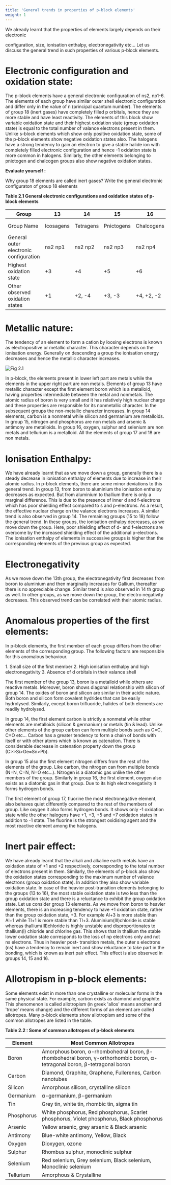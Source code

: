 ```yaml
---
title: 'General trends in properties of p-block elements'
weight: 1
---
```


<!-- ## General trends in properties of p-block elements: -->
 We already learnt that the properties of elements largely depends on their electronic

configuration, size, ionisation enthalpy, electronegativity etc... Let us discuss the general trend in such properties of various p-block elements.

# Electronic configuration and oxidation state:


The p-block elements have a general electronic configuration of ns2, np1-6. The elements of each group have similar outer shell electronic configuration and differ only in the value of n (principal quantum number). The elements of group 18 (inert gases) have completely filled p orbitals, hence they are more stable and have least reactivity. The elements of this block show variable oxidation state and their highest oxidation state (group oxidation state) is equal to the total number of valance electrons present in them. Unlike s-block elements which show only positive oxidation state, some of the p-block elements show negative oxidation states also. The halogens have a strong tendency to gain an electron to give a stable halide ion with completely filled electronic configuration and hence -1 oxidation state is more common in halogens. Similarly, the other elements belonging to pnictogen and chalcogen groups also show negative oxidation states.

**Evaluate yourself :**

Why group 18 elements are called inert gases? Write the general electronic configuraton of group 18 elements

<!-- XII\_U2-P-Block.indd 27 2/19/2020 4:38:41 PM

www.tntextbooks.in




  

28 -->

**Table 2.1 General electronic configurations and oxidation states of p-block elements**
<!-- ![General electronic configurations and oxidation states of p-block elements](../Table2.1.png) -->
| Group | 13             | 14             | 15             | 16             | 17             | 18           |
|-------|----------------|----------------|----------------|----------------|----------------|--------------|
| Group Name | Icosagens  | Tetragens      | Pnictogens     | Chalcogens     | Halogens       | Inert gases  |
| General outer electronic configuration | ns2 np1 | ns2 np2 | ns2 np3 | ns2 np4 | ns2 np5 | ns2 np6      |
| Highest oxidation state | +3           | +4           | +5           | +6           | +7           | +8           |
| Other observed oxidation states | +1    | +2, -4       | +3, -3       | +4, +2, -2   | +5, +3, +1, -1 | +6, +4, +2   |


<!-- **Group No. 13 14 15 16 17 18** Group Name

Icosagens Tetragens Pnictogens Chalcogens Halogens Inert gases

General outer electronic configuration

ns2 np1 ns2 np2 ns2 np3 ns2 np4 ns2 np5 ns2 np6

Highest oxidation state (Group oxidation state)

+3 +4 +5 +6 +7 +8

Other observed oxidation states

+1 +2, -4 +3, -3 +4, +2, -2 +5, +3, +1, -1

+6. +4, +2 -->

# Metallic nature:


The tendency of an element to form a cation by loosing electrons is known as electropositive or metallic character. This character depends on the ionisation energy. Generally on descending a group the ionisation energy decreases and hence the metallic character increases.

![Fig 2.1](../Fig2.1-p-block.png)

<!-- 13 14 15 16 17

18

EN-2.04

EN-1.61

EN-1.81

EN-1.78

EN-1.8

EN- EN- EN- EN- EN- EN-

EN-1.8 EN-1.9 EN-2.0 EN-2.2 EN-

EN- Electro negativity

EN-1.96 EN-2.1 EN-2.1 EN-2.66 EN-2.60

EN-2.01 EN-2.18 EN-2.55 EN-2.96 EN-

EN-1.90 EN-2.19 EN-2.58 EN-3.16 EN-

IE1-800.63

IE1-577.54

IE1-578.84

IE1-558.3

IE1-589.35 IE1-715.57 IE1-702.94 IE1-811.82 IE1-1037.07IE1-

IE1- First ionisattion energyIE1-IE1-IE1-IE1-IE1-IE1-

IE1-708.58 IE1-830.58 IE1-869.29 IE1-1008.39 IE1-1170.35

IE1-762.18 IE1-944.47 IE1-940.96 IE1-1139.86 IE1-1350.76

IE1-786.52 IE1-1011.81 IE1-999.59 IE1-1251.19 IE1-1520.57

EN-2.55 EN-3.04 EN-3.44 EN-3.98 EN-

EN-

IE1-800.63 IE1-1402.33 IE1-1313.94 IE1-1681.04 IE1-2080.67

IE1-2372.32

Group No

Metals

Metalloids

Non Metal

Radio active

**Figure 2.1 p-block elements with their ionisation enthalpies, electronegativity and metallic nature.**

XII\_U2-P-Block.indd 28 2/19/2020 4:38:41 PM

www.tntextbooks.in






| Group No. |13 |14 |15 |16 |17 |18 |
|------|------|------|------|------|------|------|
| Group Name |Icosagens |Tetragens |Pnictogens |Chalcogens |Halogens |Inert gases |
| General outer electronic conguration |ns  np2 1 |ns  np2 2 |ns  np2 3 |ns  np2 4 |ns  np2 5 |ns  np2 6 |
| Highest oxidation state (Group oxidation state) |+3 |+4 |+5 |+6 |+7 |+8 |
| Other obser ved oxidation states |+1 |+2, -4 |+3, -3 |+4, +2, -2 |+5, +3, +1, -1 |+6. +4, +2 |
  

29 -->

In p-block, the elements present in lower left part are metals while the elements in the upper right part are non metals. Elements of group 13 have metallic character except the first element boron which is a metalloid, having properties intermediate between the metal and nonmetals. The atomic radius of boron is very small and it has relatively high nuclear charge and these properties are responsible for its nonmetallic character. In the subsequent groups the non-metallic character increases. In group 14 elements, carbon is a nonmetal while silicon and germanium are metalloids. In group 15, nitrogen and phosphorus are non metals and arsenic & antimony are metalloids. In group 16, oxygen, sulphur and selenium are non metals and tellurium is a metalloid. All the elements of group 17 and 18 are non metals.

# Ionisation Enthalpy:


We have already learnt that as we move down a group, generally there is a steady decrease in ionisation enthalpy of elements due to increase in their atomic radius. In p-block elements, there are some minor deviations to this general trend. In group 13, from boron to aluminium the ionisation enthalpy decreases as expected. But from aluminium to thallium there is only a marginal difference. This is due to the presence of inner d and f-electrons which has poor shielding effect compared to s and p-electrons. As a result, the effective nuclear charge on the valance electrons increases. A similar trend is also observed in group 14. The remaining groups (15 to 18) follow the general trend. In these groups, the ionisation enthalpy decreases, as we move down the group. Here, poor shielding effect of d- and f-electrons are overcome by the increased shielding effect of the additional p-electrons. The ionisation enthalpy of elements in successive groups is higher than the corresponding elements of the previous group as expected.

# Electronegativity


As we move down the 13th group, the electronegativity first decreases from boron to aluminium and then marginally increases for Gallium, thereafter there is no appreciable change. Similar trend is also observed in 14 th group as well. In other groups, as we move down the group, the electro negativity decreases. This observed trend can be correlated with their atomic radius.

# Anomalous properties of the first elements:


In p-block elements, the first member of each group differs from the other elements of the corresponding group. The following factors are responsible for this anomalous behaviour.

1\. Small size of the first member 2. High ionisation enthalpy and high electronegativity 3. Absence of d orbitals in their valance shell

The first member of the group 13, boron is a metalloid while others are reactive metals. Moreover, boron shows diagonal relationship with silicon of group 14. The oxides of boron and silicon are similar in their acidic nature. Both boron and silicon form covalent hydrides that can be easily hydrolysed. Similarly, except boron trifluoride, halides of both elements are readily hydrolysed.

<!-- XII\_U2-P-Block.indd 29 2/19/2020 4:38:41 PM

www.tntextbooks.in




  

30 -->

In group 14, the first element carbon is strictly a nonmetal while other elements are metalloids (silicon & germanium) or metals (tin & lead). Unlike other elements of the group carbon can form multiple bonds such as C=C, C=O etc... Carbon has a greater tendency to form a chain of bonds with itself or with other atoms which is known as catenation. There is considerable decrease in catenation property down the group (C>>Si>Ge≈Sn>Pb).

In group 15 also the first element nitrogen differs from the rest of the elements of the group. Like carbon, the nitrogen can from multiple bonds (N=N, C=N, N=O etc...). Nitrogen is a diatomic gas unlike the other members of the group. Similarly in group 16, the first element, oxygen also exists as a diatomic gas in that group. Due to its high electronegativity it forms hydrogen bonds.

The first element of group 17, fluorine the most electronegative element, also behaves quiet differently compared to the rest of the members of group. Like oxygen it also forms hydrogen bonds. It shows only -1 oxidation state while the other halogens have +1, +3, +5 and +7 oxidation states in addition to -1 state. The fluorine is the strongest oxidising agent and the most reactive element among the halogens.

# Inert pair effect:


We have already learnt that the alkali and alkaline earth metals have an oxidation state of +1 and +2 respectively, corresponding to the total number of electrons present in them. Similarly, the elements of p-block also show the oxidation states corresponding to the maximum number of valence electrons (group oxidation state). In addition they also show variable oxidation state. In case of the heavier post-transition elements belonging to the groups (13 to 16), the most stable oxidation state is two less than the group oxidation state and there is a reluctance to exhibit the group oxidation state. Let us consider group 13 elements. As we move from boron to heavier elements, there is an increasing tendency to have +1 oxidation state, rather than the group oxidation state, +3. For example Al+3 is more stable than Al+1 while Tl+1 is more stable than Tl+3. Aluminium(III)chloride is stable whereas thallium(III)chloride is highly unstable and disproportionates to thallium(I) chloride and chlorine gas. This shows that in thallium the stable lower oxidation state corresponds to the loss of np electrons only and not ns electrons. Thus in heavier post- transition metals, the outer s electrons (ns) have a tendency to remain inert and show reluctance to take part in the bonding, which is known as inert pair effect. This effect is also observed in groups 14, 15 and 16.

# Allotropism in p-block elements:


Some elements exist in more than one crystalline or molecular forms in the same physical state. For example, carbon exists as diamond and graphite. This phenomenon is called allotropism (in greek 'allos' means another and 'trope' means change) and the different forms of an element are called allotropes. Many p-block elements show allotropism and some of the common allotropes are listed in the table.

<!-- XII\_U2-P-Block.indd 30 2/19/2020 4:38:41 PM

www.tntextbooks.in




  

31 -->

**Table 2.2 : Some of common allotropes of p-block elements**

<!-- ![alt text](../Table2.2.png) -->

| Element    | Most Common Allotropes                                          |
|------------|----------------------------------------------------------------|
| Boron      | Amorphous boron, α-rhombohedral boron, β-rhombohedral boron, γ-orthorhombic boron, α-tetragonal boron, β-tetragonal boron |
| Carbon     | Diamond, Graphite, Graphene, Fullerenes, Carbon nanotubes       |
| Silicon    | Amorphous silicon, crystalline silicon                         |
| Germanium  | α-germanium, β-germanium                                       |
| Tin        | Grey tin, white tin, rhombic tin, sigma tin                    |
| Phosphorus | White phosphorus, Red phosphorus, Scarlet phosphorus, Violet phosphorus, Black phosphorus |
| Arsenic    | Yellow arsenic, grey arsenic & Black arsenic                   |
| Antimony   | Blue-white antimony, Yellow, Black                             |
| Oxygen     | Dioxygen, ozone                                                |
| Sulphur    | Rhombus sulphur, monoclinic sulphur                            |
| Selenium   | Red selenium, Grey selenium, Black selenium, Monoclinic selenium |
| Tellurium  | Amorphous & Crystalline                                        |


<!-- **Element Most common allotropes**

Boron Amorphous boron, α-rhombohedral boron, β-rhombohedral boron, γ-orthorhombic boron, α-tetragonal boron, β-tetragonal boron

Carbon Diamond, Graphite, Graphene, Fullerenes, Carbon nanotubes

Silicon Amorphous silicon, crystalline silicon

Germanium α-germanium, β-germanium

Tin Grey tin, white tin, rhombic tin, sigma tin

Phosphorus White phosphorus, Red phosphorus, Scarlet phosphorus, Violet phosphorus, Black phosphorus.

Arsenic Yellow arsenic, gray arsenic & Black arsenic

Anitimony Blue-white antimony, Yellow, Black

Oxygen Dioxygen, ozone

Sulphur Rhombus sulphur, monoclinic sulphur

Selenium Red selenium, Gray selenium, Black selenium, Monoclinic selenium,

Tellurium Amorphous & Crystalline
 -->

